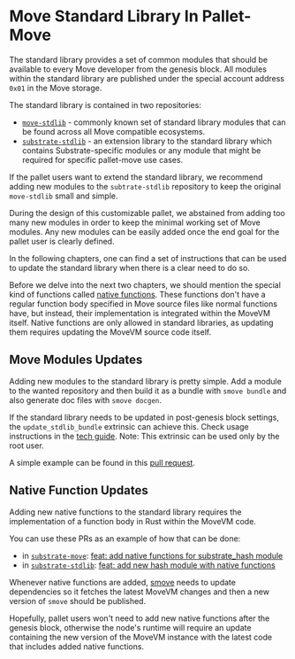 # Move Standard Library In Pallet-Move

The standard library provides a set of common modules that should be available to every Move developer from the genesis block.
All modules within the standard library are published under the special account address `0x01` in the Move storage.

The standard library is contained in two repositories:
 - [`move-stdlib`][move-stdlib] - commonly known set of standard library modules that can be found across all Move compatible ecosystems.
 - [`substrate-stdlib`][substrate-stdlib] - an extension library to the standard library which contains Substrate-specific modules or any module that might be required for specific pallet-move use cases.

If the pallet users want to extend the standard library, we recommend adding new modules to the `subtrate-stdlib` repository to keep the original `move-stdlib` small and simple.

During the design of this customizable pallet, we abstained from adding too many new modules in order to keep the minimal working set of Move modules.
Any new modules can be easily added once the end goal for the pallet user is clearly defined.

In the following chapters, one can find a set of instructions that can be used to update the standard library when there is a clear need to do so.

Before we delve into the next two chapters, we should mention the special kind of functions called [native functions][native-fn].
These functions don't have a regular function body specified in Move source files like normal functions have, but instead, their implementation is integrated within the MoveVM itself.
Native functions are only allowed in standard libraries, as updating them requires updating the MoveVM source code itself.

## Move Modules Updates

Adding new modules to the standard library is pretty simple.
Add a module to the wanted repository and then build it as a bundle with `smove bundle` and also generate doc files with `smove docgen`.

If the standard library needs to be updated in post-genesis block settings, the `update_stdlib_bundle` extrinsic can achieve this.
Check usage instructions in the [tech guide](./tech_guide.md#update-standard-libraries).
Note: This extrinsic can be used only by the root user.

A simple example can be found in this [pull request](https://github.com/eigerco/move-stdlib/pull/5).

## Native Function Updates

Adding new native functions to the standard library requires the implementation of a function body in Rust within the MoveVM code.

You can use these PRs as an example of how that can be done:
 - in [`substrate-move`][substrate-move]: [feat: add native functions for substrate_hash module](https://github.com/eigerco/substrate-move/pull/83)
 - in [`substrate-stdlib`][substrate-stdlib]: [feat: add new hash module with native functions](https://github.com/eigerco/substrate-stdlib/pull/4)

Whenever native functions are added, [smove][smove] needs to update dependencies so it fetches the latest MoveVM changes and then a new version of `smove` should be published.

Hopefully, pallet users won't need to add new native functions after the genesis block, otherwise the node's runtime will require an update containing the new version of the MoveVM instance with the latest code that includes added native functions.

[move-stdlib]: https://github.com/eigerco/move-stdlib
[substrate-move]: https://github.com/eigerco/substrate-move
[substrate-stdlib]: https://github.com/eigerco/substrate-stdlib
[native-fn]: https://move-language.github.io/move/functions.html?highlight=native#native-functions
[smove]: https://github.com/eigerco/smove
